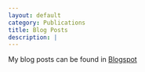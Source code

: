 ```yaml
---
layout: default
category: Publications
title: Blog Posts
description: |
---
```


My blog posts can be found in [Blogspot](https://computersciencetalks.blogspot.com/)
